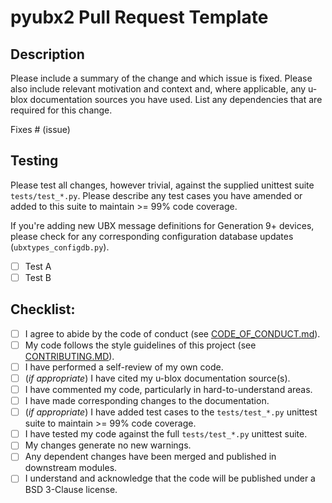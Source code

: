 # pyubx2 Pull Request Template

## Description

Please include a summary of the change and which issue is fixed. Please also include relevant motivation and context and, where applicable, any u-blox documentation sources you have used. List any dependencies that are required for this change.

Fixes # (issue)

## Testing

Please test all changes, however trivial, against the supplied unittest suite `tests/test_*.py`. Please describe any test cases you have amended or added to this suite to maintain >= 99% code coverage.

If you're adding new UBX message definitions for Generation 9+ devices, please check for any corresponding configuration database updates (`ubxtypes_configdb.py`).

- [ ] Test A
- [ ] Test B

## Checklist:

- [ ] I agree to abide by the code of conduct (see [CODE_OF_CONDUCT.md](https://github.com/semuconsulting/pyubx2/blob/master/CODE_OF_CONDUCT.md)).
- [ ] My code follows the style guidelines of this project (see [CONTRIBUTING.MD](https://github.com/semuconsulting/pyubx2/blob/master/CONTRIBUTING.md)).
- [ ] I have performed a self-review of my own code.
- [ ] (*if appropriate*) I have cited my u-blox documentation source(s).
- [ ] I have commented my code, particularly in hard-to-understand areas.
- [ ] I have made corresponding changes to the documentation.
- [ ] (*if appropriate*) I have added test cases to the `tests/test_*.py` unittest suite to maintain >= 99% code coverage.
- [ ] I have tested my code against the full `tests/test_*.py` unittest suite.
- [ ] My changes generate no new warnings.
- [ ] Any dependent changes have been merged and published in downstream modules.
- [ ] I understand and acknowledge that the code will be published under a BSD 3-Clause license.
